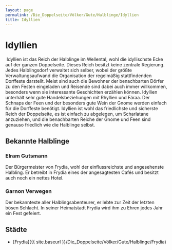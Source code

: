 ```yaml
---
layout: page
permalink: /Die_Doppelseite/Völker/Gute/Halblinge/Idyllien
title: Idyllien
---
```


# Idyllien

<img alt="" src="{{ site.baseurl }}/assets/images/wappen/nrm/idyllien.jpg" />
Idyllien ist das Reich der Halblinge im Wellental, wohl die idyllischste Ecke auf der ganzen Doppelseite. Dieses Reich besitzt keine zentrale Regierung. Jedes Halblingsdorf verwaltet sich selber, wobei der größte Verwaltungsaufwand die Organisation der regelmäßig stattfindenden Dorffeste darstellt. Meist sind auch die Bewohner der benachbarten Dörfer zu den Festen eingeladen und Reisende sind dabei auch immer willkommen, besonders wenn sie interessante Geschichten erzählen können. Idyllien unterhält sehr gute Handelsbeziehungen mit Rhyllien und Färaa. Der Schnaps der Feen und der besonders gute Wein der Gnome werden einfach für die Dorffeste benötigt. Idyllien ist wohl das friedlichste und sicherste Reich der Doppelseite, es ist einfach zu abgelegen, um Scharlatane anzuziehen, und die benachbarten Reiche der Gnome und Feen sind genauso friedlich wie die Halblinge selbst.

## Bekannte Halblinge

### Elram Gutsmann

Der Bürgermeister von Frydia, wohl der einflussreichste und angesehenste Halbling. Er betreibt in Frydia eines der angesagtesten Caf&eacute;s und besitzt auch noch ein nettes Hotel.

### Garnon Verwegen

Der bekannteste aller Halblingsabenteurer, er lebte zur Zeit der letzten bösen Schlacht. In seiner Heimatstadt Frydia wird ihm zu Ehren jedes Jahr ein Fest gefeiert.

## Städte

- [Frydia]({{ site.baseurl }}/Die_Doppelseite/Völker/Gute/Halblinge/Frydia)

